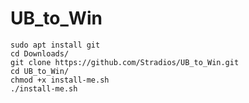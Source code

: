# UB_to_Win

    
    sudo apt install git
    cd Downloads/
    git clone https://github.com/Stradios/UB_to_Win.git
    cd UB_to_Win/
    chmod +x install-me.sh
    ./install-me.sh
